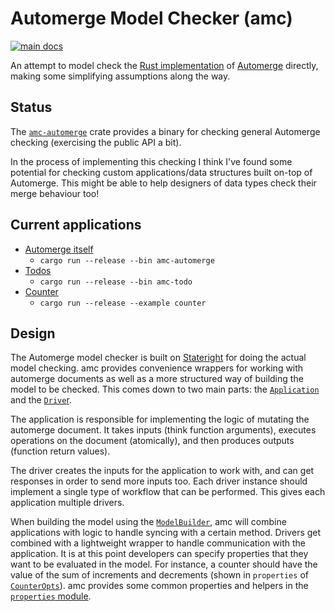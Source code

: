 # Automerge Model Checker (amc)

[![main docs](https://img.shields.io/badge/docs-main-informational)](http://jeffas.io/automerge-model-checker/doc/amc/)

An attempt to model check the [Rust implementation](https://github.com/automerge/automerge-rs) of [Automerge](https://automerge.org/) directly, making some simplifying assumptions along the way.

## Status

The [`amc-automerge`](./applications/amc-automerge) crate provides a binary for checking general Automerge checking (exercising the public API a bit).

In the process of implementing this checking I think I've found some potential for checking custom applications/data structures built on-top of Automerge.
This might be able to help designers of data types check their merge behaviour too!

## Current applications

- [Automerge itself](./applications/amc-automerge)
    - `cargo run --release --bin amc-automerge`
- [Todos](./applications/amc-todo)
    - `cargo run --release --bin amc-todo`
- [Counter](./amc/examples/counter.rs)
    - `cargo run --release --example counter`

## Design

The Automerge model checker is built on [Stateright](https://github.com/stateright/stateright) for doing the actual model checking.
amc provides convenience wrappers for working with automerge documents as well as a more structured way of building the model to be checked.
This comes down to two main parts: the [`Application`](http://jeffas.io/automerge-model-checker/doc/amc/application/trait.Application.html) and the [`Drive`r](http://jeffas.io/automerge-model-checker/doc/amc/driver/trait.Drive.html).

The application is responsible for implementing the logic of mutating the automerge document.
It takes inputs (think function arguments), executes operations on the document (atomically), and then produces outputs (function return values).

The driver creates the inputs for the application to work with, and can get responses in order to send more inputs too.
Each driver instance should implement a single type of workflow that can be performed.
This gives each application multiple drivers.

When building the model using the [`ModelBuilder`](http://jeffas.io/automerge-model-checker/doc/amc/model/trait.ModelBuilder.html), amc will combine applications with logic to handle syncing with a certain method.
Drivers get combined with a lightweight wrapper to handle communication with the application.
It is at this point developers can specify properties that they want to be evaluated in the model.
For instance, a counter should have the value of the sum of increments and decrements (shown in `properties` of [`CounterOpts`](http://jeffas.io/automerge-model-checker/doc/amc_counter/struct.CounterOpts.html)).
amc provides some common properties and helpers in the [`properties` module](http://jeffas.io/automerge-model-checker/doc/amc/properties/index.html).
